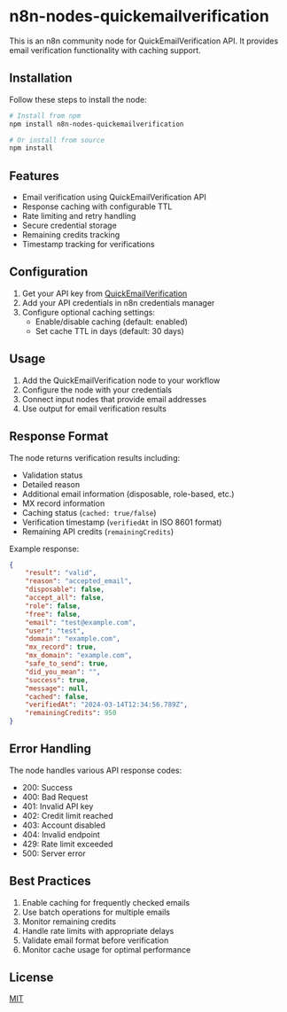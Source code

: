 # n8n-nodes-quickemailverification

This is an n8n community node for QuickEmailVerification API. It provides email verification functionality with caching support.

## Installation

Follow these steps to install the node:

```bash
# Install from npm
npm install n8n-nodes-quickemailverification

# Or install from source
npm install
```

## Features

- Email verification using QuickEmailVerification API
- Response caching with configurable TTL
- Rate limiting and retry handling
- Secure credential storage
- Remaining credits tracking
- Timestamp tracking for verifications

## Configuration

1. Get your API key from [QuickEmailVerification](https://quickemailverification.com)
2. Add your API credentials in n8n credentials manager
3. Configure optional caching settings:
   - Enable/disable caching (default: enabled)
   - Set cache TTL in days (default: 30 days)

## Usage

1. Add the QuickEmailVerification node to your workflow
2. Configure the node with your credentials
3. Connect input nodes that provide email addresses
4. Use output for email verification results

## Response Format

The node returns verification results including:
- Validation status
- Detailed reason
- Additional email information (disposable, role-based, etc.)
- MX record information
- Caching status (`cached: true/false`)
- Verification timestamp (`verifiedAt` in ISO 8601 format)
- Remaining API credits (`remainingCredits`)

Example response:
```json
{
    "result": "valid",
    "reason": "accepted_email",
    "disposable": false,
    "accept_all": false,
    "role": false,
    "free": false,
    "email": "test@example.com",
    "user": "test",
    "domain": "example.com",
    "mx_record": true,
    "mx_domain": "example.com",
    "safe_to_send": true,
    "did_you_mean": "",
    "success": true,
    "message": null,
    "cached": false,
    "verifiedAt": "2024-03-14T12:34:56.789Z",
    "remainingCredits": 950
}
```

## Error Handling

The node handles various API response codes:
- 200: Success
- 400: Bad Request
- 401: Invalid API key
- 402: Credit limit reached
- 403: Account disabled
- 404: Invalid endpoint
- 429: Rate limit exceeded
- 500: Server error

## Best Practices

1. Enable caching for frequently checked emails
2. Use batch operations for multiple emails
3. Monitor remaining credits
4. Handle rate limits with appropriate delays
5. Validate email format before verification
6. Monitor cache usage for optimal performance

## License

[MIT](LICENSE) 

